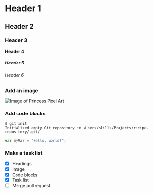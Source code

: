 # Header 1
## Header 2
### Header 3
#### Header 4
##### Header 5
###### Header 6

### Add an image
![Image of Princess Pixel Art](https://thumb.ac-illust.com/56/56107e79a7968bcb377508d8fc3f4345_t.jpeg)


### Add code blocks
```
$ git init
Initialized empty Git repository in /Users/skills/Projects/recipe-repository/.git/
```

``` javascript
var myVar = "Hello, world!";
```

### Make a task list
- [x] Headings
- [x] Image
- [x] Code blocks
- [x] Task list
- [ ] Merge pull request
